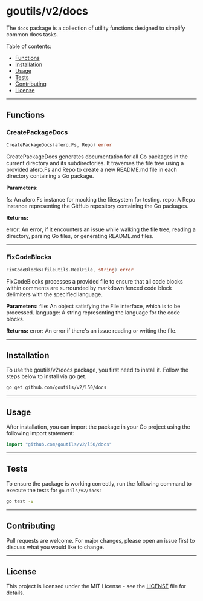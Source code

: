 # goutils/v2/docs

The `docs` package is a collection of utility functions
designed to simplify common docs tasks.

Table of contents:

- [Functions](#functions)
- [Installation](#installation)
- [Usage](#usage)
- [Tests](#tests)
- [Contributing](#contributing)
- [License](#license)

---

## Functions

### CreatePackageDocs

```go
CreatePackageDocs(afero.Fs, Repo) error
```

CreatePackageDocs generates documentation for all Go packages in the current
directory and its subdirectories. It traverses the file tree using a provided
afero.Fs and Repo to create a new README.md file in each directory containing
a Go package.

**Parameters:**

fs:   An afero.Fs instance for mocking the filesystem for testing.
repo: A Repo instance representing the GitHub repository containing the Go packages.

**Returns:**

error: An error, if it encounters an issue while walking the file tree,
reading a directory, parsing Go files, or generating README.md files.

---

### FixCodeBlocks

```go
FixCodeBlocks(fileutils.RealFile, string) error
```

FixCodeBlocks processes a provided file to ensure that all code
blocks within comments are surrounded by markdown fenced code block
delimiters with the specified language.

**Parameters:**
file: An object satisfying the File interface, which is to be processed.
language: A string representing the language for the code blocks.

**Returns:**
error: An error if there's an issue reading or writing the file.

---

## Installation

To use the goutils/v2/docs package, you first need to install it.
Follow the steps below to install via go get.

```bash
go get github.com/goutils/v2/l50/docs
```

---

## Usage

After installation, you can import the package in your Go project
using the following import statement:

```go
import "github.com/goutils/v2/l50/docs"
```

---

## Tests

To ensure the package is working correctly, run the following
command to execute the tests for `goutils/v2/docs`:

```bash
go test -v
```

---

## Contributing

Pull requests are welcome. For major changes,
please open an issue first to discuss what
you would like to change.

---

## License

This project is licensed under the MIT
License - see the [LICENSE](../LICENSE)
file for details.
